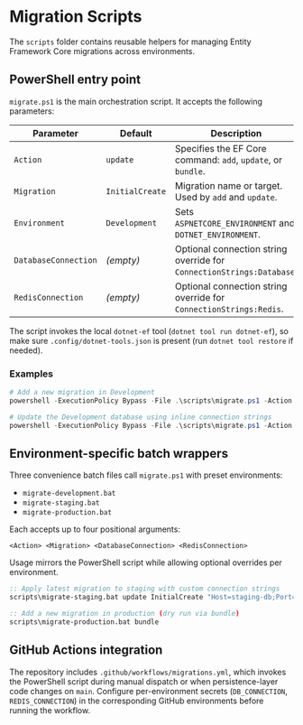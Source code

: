 # Migration Scripts

The `scripts` folder contains reusable helpers for managing Entity Framework Core migrations across environments.

## PowerShell entry point

`migrate.ps1` is the main orchestration script. It accepts the following parameters:

| Parameter | Default | Description |
|-----------|---------|-------------|
| `Action` | `update` | Specifies the EF Core command: `add`, `update`, or `bundle`. |
| `Migration` | `InitialCreate` | Migration name or target. Used by `add` and `update`. |
| `Environment` | `Development` | Sets `ASPNETCORE_ENVIRONMENT` and `DOTNET_ENVIRONMENT`. |
| `DatabaseConnection` | *(empty)* | Optional connection string override for `ConnectionStrings:Database`. |
| `RedisConnection` | *(empty)* | Optional connection string override for `ConnectionStrings:Redis`. |

The script invokes the local `dotnet-ef` tool (`dotnet tool run dotnet-ef`), so make sure `.config/dotnet-tools.json` is present (run `dotnet tool restore` if needed).

### Examples

```powershell
# Add a new migration in Development
powershell -ExecutionPolicy Bypass -File .\scripts\migrate.ps1 -Action add -Migration AddTeamOwnership

# Update the Development database using inline connection strings
powershell -ExecutionPolicy Bypass -File .\scripts\migrate.ps1 -Action update -DatabaseConnection "Host=localhost;Port=5432;Database=ore_dev;Username=postgres;Password=postgres" -RedisConnection "localhost:6379"
```

## Environment-specific batch wrappers

Three convenience batch files call `migrate.ps1` with preset environments:

- `migrate-development.bat`
- `migrate-staging.bat`
- `migrate-production.bat`

Each accepts up to four positional arguments:

```
<Action> <Migration> <DatabaseConnection> <RedisConnection>
```

Usage mirrors the PowerShell script while allowing optional overrides per environment.

```bat
:: Apply latest migration to staging with custom connection strings
scripts\migrate-staging.bat update InitialCreate "Host=staging-db;Port=5432;Database=ore_stage;Username=postgres;Password=secret" "staging-redis:6379"

:: Add a new migration in production (dry run via bundle)
scripts\migrate-production.bat bundle
```

## GitHub Actions integration

The repository includes `.github/workflows/migrations.yml`, which invokes the PowerShell script during manual dispatch or when persistence-layer code changes on `main`. Configure per-environment secrets (`DB_CONNECTION`, `REDIS_CONNECTION`) in the corresponding GitHub environments before running the workflow.
